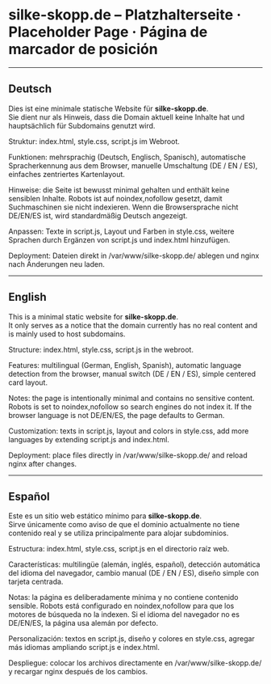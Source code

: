 # silke-skopp.de – Platzhalterseite · Placeholder Page · Página de marcador de posición

---

## Deutsch

Dies ist eine minimale statische Website für **silke-skopp.de**.  
Sie dient nur als Hinweis, dass die Domain aktuell keine Inhalte hat und hauptsächlich für Subdomains genutzt wird.

Struktur: index.html, style.css, script.js im Webroot.  

Funktionen: mehrsprachig (Deutsch, Englisch, Spanisch), automatische Spracherkennung aus dem Browser, manuelle Umschaltung (DE / EN / ES), einfaches zentriertes Kartenlayout.  

Hinweise: die Seite ist bewusst minimal gehalten und enthält keine sensiblen Inhalte. Robots ist auf noindex,nofollow gesetzt, damit Suchmaschinen sie nicht indexieren. Wenn die Browsersprache nicht DE/EN/ES ist, wird standardmäßig Deutsch angezeigt.  

Anpassen: Texte in script.js, Layout und Farben in style.css, weitere Sprachen durch Ergänzen von script.js und index.html hinzufügen.  

Deployment: Dateien direkt in /var/www/silke-skopp.de/ ablegen und nginx nach Änderungen neu laden.  

---

## English

This is a minimal static website for **silke-skopp.de**.  
It only serves as a notice that the domain currently has no real content and is mainly used to host subdomains.

Structure: index.html, style.css, script.js in the webroot.  

Features: multilingual (German, English, Spanish), automatic language detection from the browser, manual switch (DE / EN / ES), simple centered card layout.  

Notes: the page is intentionally minimal and contains no sensitive content. Robots is set to noindex,nofollow so search engines do not index it. If the browser language is not DE/EN/ES, the page defaults to German.  

Customization: texts in script.js, layout and colors in style.css, add more languages by extending script.js and index.html.  

Deployment: place files directly in /var/www/silke-skopp.de/ and reload nginx after changes.  

---

## Español

Este es un sitio web estático mínimo para **silke-skopp.de**.  
Sirve únicamente como aviso de que el dominio actualmente no tiene contenido real y se utiliza principalmente para alojar subdominios.

Estructura: index.html, style.css, script.js en el directorio raíz web.  

Características: multilingüe (alemán, inglés, español), detección automática del idioma del navegador, cambio manual (DE / EN / ES), diseño simple con tarjeta centrada.  

Notas: la página es deliberadamente mínima y no contiene contenido sensible. Robots está configurado en noindex,nofollow para que los motores de búsqueda no la indexen. Si el idioma del navegador no es DE/EN/ES, la página usa alemán por defecto.  

Personalización: textos en script.js, diseño y colores en style.css, agregar más idiomas ampliando script.js e index.html.  

Despliegue: colocar los archivos directamente en /var/www/silke-skopp.de/ y recargar nginx después de los cambios.  
